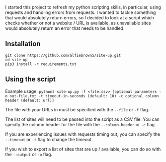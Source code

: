 I started this project to refresh my python scripting skills, in particular, using requests and handling errors from requests. I wanted to tackle something that would absolutely return errors, so I decided to look at a script which checks whether or not a website / URL is available, as unavailable sites would absolutely return an error that needs to be handled. 

## Installation

```
git clone https://github.com/alfiebrown5/site-up.git
cd site-up
pip3 install -r requirements.txt
```

## Using the script

Example usage:
`python3 site-up.py -f <file.csv> [optional parameters -o out-file.txt -t timeout-in-seconds (default: 10) -c optional column header (default: url)]`

The file with your URLs in must be specified with the `--file` or `-f` flag. 

The list of sites will need to be passed into the script as a CSV file. You can specify the column header for the file with the `--column-header` or `-c` flag. 

If you are experiencing issues with requests timing out, you can specify the `--timeout` or `-t` flag to change the timeout. 

If you wish to export a list of sites that are up / available, you can do so with the `--output` or `-o` flag. 